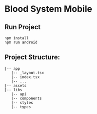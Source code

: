 # Blood System Mobile
## Run Project
```shell
npm install
npm run android
```
## Project Structure:
```
|-- app
   |-- _layout.tsx
   |-- index.tsx
   |-- ...
|-- assets
|-- libs
   |-- api
   |-- components
   |-- styles
   |-- types
```